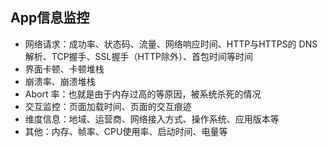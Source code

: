  ## App信息监控
 
 - 网络请求：成功率、状态码、流量、网络响应时间、HTTP与HTTPS的 DNS 解析、TCP握手、SSL握手（HTTP除外）、首包时间等时间
 - 界面卡顿、卡顿堆栈
 - 崩溃率、崩溃堆栈
 - Abort 率：也就是由于内存过高的等原因，被系统杀死的情况
 - 交互监控：页面加载时间、页面的交互痕迹
 - 维度信息：地域、运营商、网络接入方式、操作系统、应用版本等
 - 其他：内存、帧率、CPU使用率、启动时间、电量等
 
 
 
 
 
